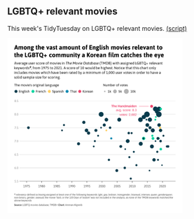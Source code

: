 ## LGBTQ+ relevant movies

This week's TidyTuesday on LGBTQ+ relevant movies. [(script)](https://github.com/aalgenib/tidytuesday/blob/main/2024/week_25/tt2024w26_gh.R)

<img src="tt2024w26.png" alt="drawing" width="400"/>

